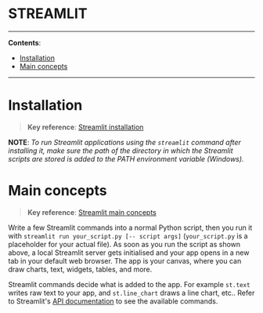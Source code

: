 <h1>STREAMLIT</h1>

---

**Contents**:

- [Installation](#installation)
- [Main concepts](#main-concepts)

---

# Installation
> **Key reference**: [Streamlit installation](https://docs.streamlit.io/get-started/installation)

**NOTE**: _To run Streamlit applications using the `streamlit` command after installing it, make sure the path of the directory in which the Streamlit scripts are stored is added to the PATH environment variable (Windows)._

# Main concepts
> **Key reference**: [Streamlit main concepts](https://docs.streamlit.io/get-started/fundamentals/main-concepts)

Write a few Streamlit commands into a normal Python script, then you run it with `streamlit run your_script.py [-- script args]` (`your_script.py` is a placeholder for your actual file). As soon as you run the script as shown above, a local Streamlit server gets initialised and your app opens in a new tab in your default web browser. The app is your canvas, where you can draw charts, text, widgets, tables, and more.

Streamlit commands decide what is added to the app. For example `st.text` writes raw text to your app, and `st.line_chart` draws a line chart, etc.. Refer to Streamlit's [API documentation](https://docs.streamlit.io/develop/api-reference) to see the available commands.